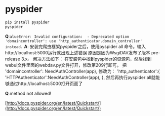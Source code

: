 # pyspider
``` bash
pip install pyspider
pyspider
```

**Q**:`alueError: Invalid configuration:  - Deprecated option 'domaincontroller': use 'http_authenticator.domain_controller' instead.`
**A**:
安装完爬虫框架pyspider之后，使用pyspider all 命令，输入http://localhost:5000运行就出现上述错误
原因是因为WsgiDAV发布了版本 pre-release 3.x。
解决方法如下：
在安装包中找到pyspider的资源包，然后找到webui文件里面的webdav.py文件打开，修改第209行即可。
把
'domaincontroller': NeedAuthController(app),
修改为：
'http_authenticator':{
        'HTTPAuthenticator':NeedAuthController(app),
    },
然后再执行pyspider all就能够通过http://localhost:5000打开页面了

**Q**:method not allowed!

[http://docs.pyspider.org/en/latest/Quickstart/](http://docs.pyspider.org/en/latest/Quickstart/)